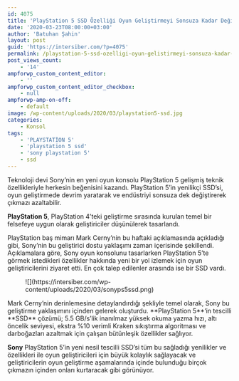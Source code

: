 ```yaml
---
id: 4075
title: 'PlayStation 5 SSD Özelliği Oyun Geliştirmeyi Sonsuza Kadar Değiştirebilir'
date: '2020-03-23T08:00:00+03:00'
author: 'Batuhan Şahin'
layout: post
guid: 'https://intersiber.com/?p=4075'
permalink: /playstation-5-ssd-ozelligi-oyun-gelistirmeyi-sonsuza-kadar-degistirebilir/
post_views_count:
    - '14'
ampforwp_custom_content_editor:
    - ''
ampforwp_custom_content_editor_checkbox:
    - null
ampforwp-amp-on-off:
    - default
image: /wp-content/uploads/2020/03/playstation5-ssd.jpg
categories:
    - Konsol
tags:
    - 'PLAYSTATİON 5'
    - 'playstation 5 ssd'
    - 'sony playstation 5'
    - ssd
---
```


Teknoloji devi Sony’nin en yeni oyun konsolu PlayStation 5 gelişmiş teknik özellikleriyle herkesin beğenisini kazandı. PlayStation 5’in yenilikçi SSD’si, oyun geliştirmede devrim yaratarak ve endüstriyi sonsuza dek değiştirerek çıkmazı azaltabilir.

**PlayStation 5**, PlayStation 4’teki geliştirme sırasında kurulan temel bir felsefeye uygun olarak geliştiriciler düşünülerek tasarlandı.

PlayStation baş mimarı Mark Cerny’nin bu haftaki açıklamasında açıkladığı gibi, Sony’nin bu geliştirici dostu yaklaşımı zaman içerisinde şekillendi. Açıklamalara göre, Sony oyun konsolunu tasarlarken PlayStation 5’te görmek istedikleri özellikler hakkında yeni bir yol izlemek için oyun geliştiricilerini ziyaret etti. En çok talep edilenler arasında ise bir SSD vardı.

<figure class="wp-block-image size-full">![](https://intersiber.com/wp-content/uploads/2020/03/sonyps5ssd.png)</figure>Mark Cerny’nin derinlemesine detaylandırdığı şekliyle temel olarak, Sony bu geliştirme yaklaşımını içinden gelerek oluşturdu. **PlayStation 5**‘in tescilli **SSD** çözümü; 5.5 GB/s’lik inanılmaz yüksek okuma yazma hızı, altı öncelik seviyesi, ekstra %10 verimli Kraken sıkıştırma algoritması ve darboğazları azaltmak için çalışan bütünleşik özellikler sağlıyor.

**Sony** PlayStation 5’in yeni nesil tescilli SSD’si tüm bu sağladığı yenilikler ve özellikleri ile oyun geliştiricileri için büyük kolaylık sağlayacak ve geliştiricilerin oyun geliştirme aşamalarında içinde bulunduğu birçok çıkmazın içinden onları kurtaracak gibi görünüyor.